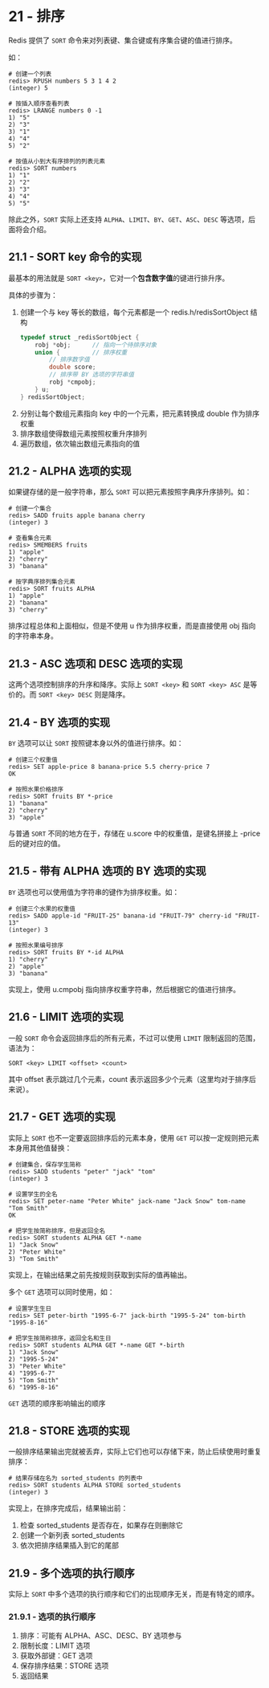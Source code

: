 # 21 - 排序
Redis 提供了 `SORT` 命令来对列表键、集合键或有序集合键的值进行排序。

如：
```shell
# 创建一个列表
redis> RPUSH numbers 5 3 1 4 2
(integer) 5

# 按插入顺序查看列表
redis> LRANGE numbers 0 -1
1) "5"
2) "3"
3) "1"
4) "4"
5) "2"

# 按值从小到大有序排列的列表元素
redis> SORT numbers
1) "1"
2) "2"
3) "3"
4) "4"
5) "5"
```
除此之外，`SORT` 实际上还支持 `ALPHA`、`LIMIT`、`BY`、`GET`、`ASC`、`DESC` 等选项，后面将会介绍。

## 21.1 - SORT key 命令的实现
最基本的用法就是 `SORT <key>`，它对一个**包含数字值**的键进行排升序。

具体的步骤为：
1. 创建一个与 key 等长的数组，每个元素都是一个 redis.h/redisSortObject 结构
    ```c
    typedef struct _redisSortObject {
        robj *obj;      // 指向一个待排序对象
        union {         // 排序权重
            // 排序数字值
            double score;
            // 排序带 BY 选项的字符串值
            robj *cmpobj;
        } u;
    } redisSortObject;
    ```
1. 分别让每个数组元素指向 key 中的一个元素，把元素转换成 double 作为排序权重
1. 排序数组使得数组元素按照权重升序排列
1. 遍历数组，依次输出数组元素指向的值

## 21.2 - ALPHA 选项的实现
如果键存储的是一般字符串，那么 `SORT` 可以把元素按照字典序升序排列。如：
```shell
# 创建一个集合
redis> SADD fruits apple banana cherry
(integer) 3

# 查看集合元素
redis> SMEMBERS fruits
1) "apple"
2) "cherry"
3) "banana"

# 按字典序排列集合元素
redis> SORT fruits ALPHA
1) "apple"
2) "banana"
3) "cherry"
```
排序过程总体和上面相似，但是不使用 u 作为排序权重，而是直接使用 obj 指向的字符串本身。

## 21.3 - ASC 选项和 DESC 选项的实现
这两个选项控制排序的升序和降序。实际上 `SORT <key>` 和 `SORT <key> ASC` 是等价的。而 `SORT <key> DESC` 则是降序。

## 21.4 - BY 选项的实现
`BY` 选项可以让 `SORT` 按照键本身以外的值进行排序。如：
```shell
# 创建三个权重值
redis> SET apple-price 8 banana-price 5.5 cherry-price 7
OK

# 按照水果价格排序
redis> SORT fruits BY *-price
1) "banana"
2) "cherry"
3) "apple"
```
与普通 `SORT` 不同的地方在于，存储在 u.score 中的权重值，是键名拼接上 -price 后的键对应的值。

## 21.5 - 带有 ALPHA 选项的 BY 选项的实现
`BY` 选项也可以使用值为字符串的键作为排序权重。如：
```shell
# 创建三个水果的权重值
redis> SADD apple-id "FRUIT-25" banana-id "FRUIT-79" cherry-id "FRUIT-13"
(integer) 3

# 按照水果编号排序
redis> SORT fruits BY *-id ALPHA
1) "cherry"
2) "apple"
3) "banana"
```
实现上，使用 u.cmpobj 指向排序权重字符串，然后根据它的值进行排序。

## 21.6 - LIMIT 选项的实现
一般 `SORT` 命令会返回排序后的所有元素，不过可以使用 `LIMIT` 限制返回的范围，语法为：
```
SORT <key> LIMIT <offset> <count>
```
其中 offset 表示跳过几个元素，count 表示返回多少个元素（这里均对于排序后来说）。

## 21.7 - GET 选项的实现
实际上 `SORT` 也不一定要返回排序后的元素本身，使用 `GET` 可以按一定规则把元素本身用其他值替换：
```shell
# 创建集合，保存学生简称
redis> SADD students "peter" "jack" "tom"
(integer) 3

# 设置学生的全名
redis> SET peter-name "Peter White" jack-name "Jack Snow" tom-name "Tom Smith"
OK

# 把学生按简称排序，但是返回全名
redis> SORT students ALPHA GET *-name
1) "Jack Snow"
2) "Peter White"
3) "Tom Smith"
```
实现上，在输出结果之前先按规则获取到实际的值再输出。

多个 `GET` 选项可以同时使用，如：
```shell
# 设置学生生日
redis> SET peter-birth "1995-6-7" jack-birth "1995-5-24" tom-birth "1995-8-16"

# 把学生按简称排序，返回全名和生日
redis> SORT students ALPHA GET *-name GET *-birth
1) "Jack Snow"
2) "1995-5-24"
3) "Peter White"
4) "1995-6-7"
5) "Tom Smith"
6) "1995-8-16"
```
`GET` 选项的顺序影响输出的顺序

## 21.8 - STORE 选项的实现
一般排序结果输出完就被丢弃，实际上它们也可以存储下来，防止后续使用时重复排序：
```shell
# 结果存储在名为 sorted_students 的列表中
redis> SORT students ALPHA STORE sorted_students
(integer) 3
```
实现上，在排序完成后，结果输出前：
1. 检查 sorted_students 是否存在，如果存在则删除它
1. 创建一个新列表 sorted_students
1. 依次把排序结果插入到它的尾部

## 21.9 - 多个选项的执行顺序
实际上 `SORT` 中多个选项的执行顺序和它们的出现顺序无关，而是有特定的顺序。

### 21.9.1 - 选项的执行顺序
1. 排序：可能有 ALPHA、ASC、DESC、BY 选项参与
1. 限制长度：LIMIT 选项
1. 获取外部键：GET 选项
1. 保存排序结果：STORE 选项
1. 返回结果